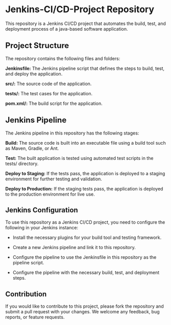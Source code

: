 # <span style="font-size:xx-larger;">Jenkins-CI/CD-Project Repository</span>

This repository is a Jenkins CI/CD project that automates the build, test, and deployment process of a java-based software application.

## **<span style="font-size:x-large;">Project Structure</span>**

The repository contains the following files and folders:

**Jenkinsfile:** The Jenkins pipeline script that defines the steps to build, test, and deploy the application.

**src/:** The source code of the application.

**tests/:** The test cases for the application.

**pom.xml/:** The build script for the application.

## <span style="font-size:x-large;">Jenkins Pipeline</span>

The Jenkins pipeline in this repository has the following stages:

**Build:** The source code is built into an executable file using a build tool such as Maven, Gradle, or Ant.

**Test:** The built application is tested using automated test scripts in the tests/ directory.

**Deploy to Staging:** If the tests pass, the application is deployed to a staging environment for further testing and validation.

**Deploy to Production:** If the staging tests pass, the application is deployed to the production environment for live use.

## Jenkins Configuration
To use this repository as a Jenkins CI/CD project, you need to configure the following in your Jenkins instance:

- Install the necessary plugins for your build tool and testing framework.

- Create a new Jenkins pipeline and link it to this repository.

- Configure the pipeline to use the Jenkinsfile in this repository as the pipeline script.

- Configure the pipeline with the necessary build, test, and deployment steps.

## Contribution
If you would like to contribute to this project, please fork the repository and submit a pull request with your changes. We welcome any feedback, bug reports, or feature requests.





